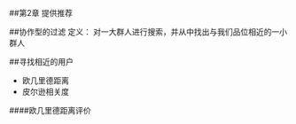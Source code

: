 ##第2章  提供推荐



##协作型的过滤
定义： 对一大群人进行搜索，并从中找出与我们品位相近的一小群人


##寻找相近的用户
- 欧几里德距离
- 皮尔逊相关度



####欧几里德距离评价
